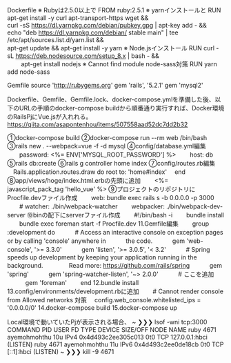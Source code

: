 Dockerfile
※ Rubyは2.5.0以上で
FROM ruby:2.5.1
※ yarnインストールと
RUN apt-get install -y curl apt-transport-https wget && \
    curl -sS https://dl.yarnpkg.com/debian/pubkey.gpg | apt-key add - && \
    echo "deb https://dl.yarnpkg.com/debian/ stable main" | tee /etc/apt/sources.list.d/yarn.list && \
    apt-get update && apt-get install -y yarn
※ Node.jsインストール
RUN curl -sL https://deb.nodesource.com/setup_8.x | bash - && \
　　 apt-get install nodejs
※ Cannot find module node-sass対策
RUN yarn add node-sass

Gemfile
source 'http://rubygems.org'
gem 'rails', '5.2.1'
gem 'mysql2'

Dockerfile、Gemfile、Gemfile.lock、docker-compose.ymlを準備した後、以下のURLの手順のdocker-compose buildから順番通り実行すれば、Docker環境のRailsPjにVue.jsが入れれる。
https://qiita.com/asapontenhou/items/507558aad52dc7dd2b32

①docker-compose build
②docker-compose run --rm web /bin/bash
③rails new . --webpack=vue -f -d mysql
④config/database.yml編集
　　password: <%= ENV['MYSQL_ROOT_PASSWORD'] %>
　　host: db
⑤rails db:create
⑥rails g controller home index
⑦config/routes.rb編集
　Rails.application.routes.draw do
   root to: 'home#index'
　end
⑧app/views/hoge/index.html.erbの先頭に追加
　　<%= javascript_pack_tag 'hello_vue' %>
⑨プロジェクトのリポジトリにProcfile.devファイル作成
　　web: bundle exec rails s -b 0.0.0.0 -p 3000
　　# watcher: ./bin/webpack-watcher
　　webpacker: ./bin/webpack-dev-server
⑩binの配下にserverファイル作成
　　#!/bin/bash -i
　　bundle install
　　bundle exec foreman start -f Procfile.dev
11.Gemfile編集
　　group :development do
　　　# Access an interactive console on exception pages or by calling 'console' anywhere in 　　　the code.
　　　gem 'web-console', '>= 3.3.0'
　　　gem 'listen', '>= 3.0.5', '< 3.2'
　　　# Spring speeds up development by keeping your application running in the background. 　　　　Read more: https://github.com/rails/spring
　　　gem 'spring'
　　　gem 'spring-watcher-listen', '~> 2.0.0'
　　　# ここを追加
　　　gem 'foreman'
　　end
12.bundle install
13.config/environments/development.rbに追加
　　# Cannot render console from Allowed networks 対策
  　config.web_console.whitelisted_ips = '0.0.0.0/0'
14.docker-compose build
15.docker-compose up


Local環境で動いていたPjが表示される場合、
~ ❯❯❯ lsof -wni tcp:3000
COMMAND  PID         USER   FD   TYPE             DEVICE SIZE/OFF NODE NAME
ruby    4671 ayemohmohthu   10u  IPv4 0x4d493c2ee305c013      0t0  TCP 127.0.0.1:hbci (LISTEN)
ruby    4671 ayemohmohthu   11u  IPv6 0x4d493c2ee0de18cb      0t0  TCP [::1]:hbci (LISTEN)
~ ❯❯❯ kill -9 4671
